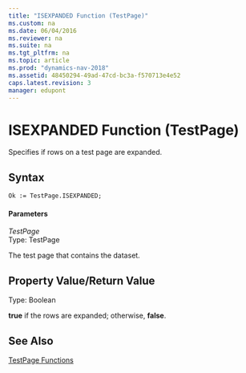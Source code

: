 ```yaml
---
title: "ISEXPANDED Function (TestPage)"
ms.custom: na
ms.date: 06/04/2016
ms.reviewer: na
ms.suite: na
ms.tgt_pltfrm: na
ms.topic: article
ms.prod: "dynamics-nav-2018"
ms.assetid: 48450294-49ad-47cd-bc3a-f570713e4e52
caps.latest.revision: 3
manager: edupont
---
```

# ISEXPANDED Function (TestPage)
Specifies if rows on a test page are expanded.  
  
## Syntax  
  
```  
Ok := TestPage.ISEXPANDED;  
```  
  
#### Parameters  
 *TestPage*  
 Type: TestPage  
  
 The test page that contains the dataset.  
  
## Property Value/Return Value  
 Type: Boolean  
  
 **true** if the rows are expanded; otherwise, **false**.  
  
## See Also  
 [TestPage Functions](TestPage-Functions.md)